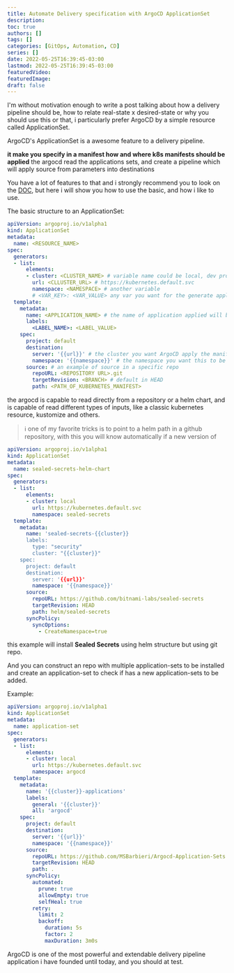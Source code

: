 ```yaml
---
title: Automate Delivery specification with ArgoCD ApplicationSet
description:
toc: true
authors: []
tags: []
categories: [GitOps, Automation, CD]
series: []
date: 2022-05-25T16:39:45-03:00
lastmod: 2022-05-25T16:39:45-03:00
featuredVideo:
featuredImage:
draft: false
---
```


I'm without motivation enough to write a post talking about how a delivery pipeline should be, how to relate real-state x desired-state or why you should use this or that, i particularly prefer ArgoCD by a simple resource called ApplicationSet. 


ArgoCD's ApplicationSet is a awesome feature to a delivery pipeline.

<b> it make you specify in a manifest how and where k8s manifests should be applied</b>
the argocd read the applications sets, and create a pipeline which will apply source from parameters into destinations

You have a lot of features to that and i strongly recommend you to look on the [DOC](https://argocd-applicationset.readthedocs.io/en/stable/), but here i will show you how to use the basic, and how i like to use.

The basic structure to an ApplicationSet:

``` yaml
apiVersion: argoproj.io/v1alpha1
kind: ApplicationSet
metadata:
  name: <RESOURCE_NAME>
spec:
  generators:
  - list:
      elements:
      - cluster: <CLUSTER_NAME> # variable name could be local, dev prod
        url: <CLLUSTER_URL> # https://kubernetes.default.svc
        namespace: <NAMESPACE> # another variable
        # <VAR_KEY>: <VAR_VALUE> any var you want for the generate application-set
  template:
    metadata:
      name: <APPLICATION_NAME> # the name of application applied will be local-appllications
      labels:
        <LABEL_NAME>: <LABEL_VALUE>
    spec:
      project: default
      destination:
        server: '{{url}}' # the cluster you want ArgoCD apply the manifest
        namespace: '{{namespace}}' # the namespace you want this to be applied
      source: # an example of source in a specific repo
        repoURL: <REPOSITORY URL>.git
        targetRevision: <BRANCH> # default in HEAD
        path: <PATH_OF_KUBERNETES_MANIFEST>
```

the argocd is capable to read directly from a repository or a helm chart, and is capable of read different types of inputs, like a classic kubernetes resource, kustomize and others.

> :information_source: one of my favorite tricks is to point to a helm path in a github repository, with this you will know automatically if a new version of 

``` yaml
apiVersion: argoproj.io/v1alpha1
kind: ApplicationSet
metadata:
  name: sealed-secrets-helm-chart
spec:
  generators:
  - list:
      elements:
      - cluster: local
        url: https://kubernetes.default.svc
        namespace: sealed-secrets
  template:
    metadata:
      name: 'sealed-secrets-{{cluster}}
      labels: 
        type: "security"
        cluster: "{{cluster}}"
    spec:
      project: default
      destination:
        server: '{{url}}'
        namespace: '{{namespace}}'
      source:
        repoURL: https://github.com/bitnami-labs/sealed-secrets
        targetRevision: HEAD
        path: helm/sealed-secrets
      syncPolicy:
        syncOptions:
          - CreateNamespace=true
```
this example will install <b>Sealed Secrets</b> using helm structure but using git repo.


And you can construct an repo with multiple application-sets to be installed and create an application-set to check if has a new application-sets to be added. 

Example:
```yaml
apiVersion: argoproj.io/v1alpha1
kind: ApplicationSet
metadata:
  name: application-set
spec:
  generators:
  - list:
      elements:
      - cluster: local
        url: https://kubernetes.default.svc
        namespace: argocd
  template:
    metadata:
      name: '{{cluster}}-applications'
      labels:
        general: '{{cluster}}'
        all: 'argocd'
    spec:
      project: default
      destination:
        server: '{{url}}'
        namespace: '{{namespace}}'
      source:
        repoURL: https://github.com/MSBarbieri/Argocd-Application-Sets.git
        targetRevision: HEAD
        path: .
      syncPolicy:
        automated:
          prune: true
          allowEmpty: true
          selfHeal: true
        retry:
          limit: 2
          backoff: 
            duration: 5s
            factor: 2
            maxDuration: 3m0s
```


ArgoCD is one of the most powerful and extendable delivery pipeline application i have founded until today, and you should at test.
